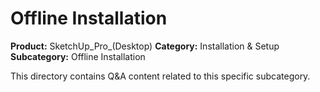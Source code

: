 # Offline Installation

**Product:** SketchUp_Pro_(Desktop)
**Category:** Installation & Setup
**Subcategory:** Offline Installation

This directory contains Q&A content related to this specific subcategory.
